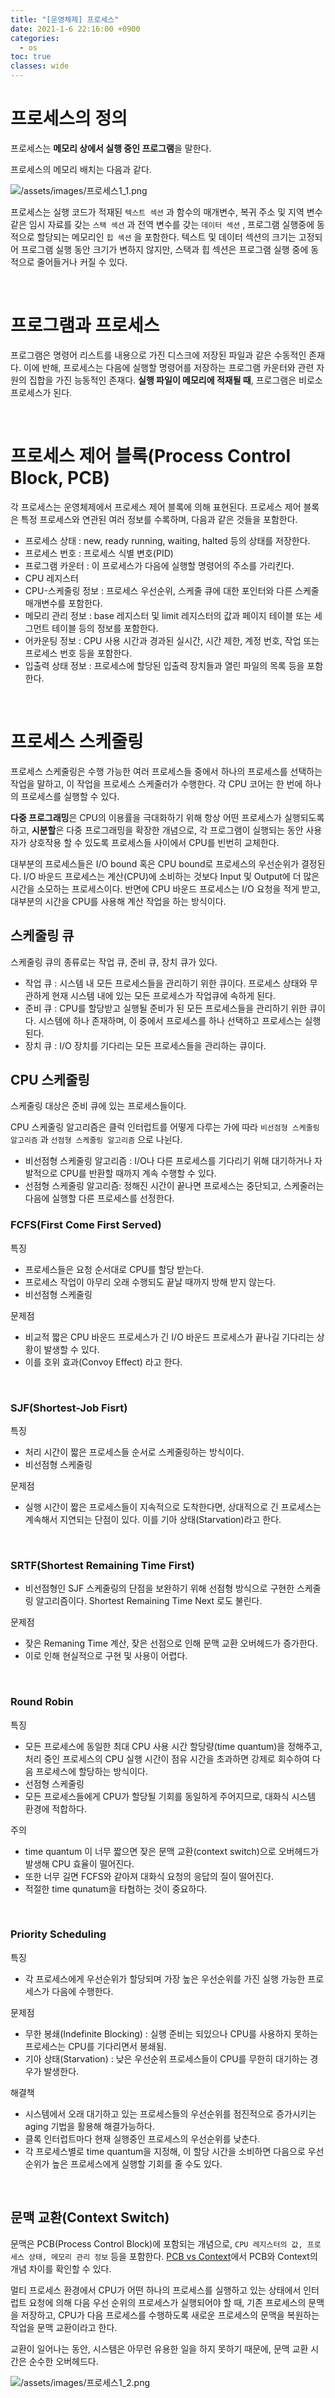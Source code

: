 ```yaml
---
title: "[운영체제] 프로세스"
date: 2021-1-6 22:16:00 +0900
categories:
  - os
toc: true
classes: wide
---
```


# 프로세스의 정의

프로세스는 **메모리 상에서 실행 중인 프로그램**을 말한다.

프로세스의 메모리 배치는 다음과 같다.

![/assets/images/프로세스1_1.png](/assets/images/프로세스1_1.png)

프로세스는 실행 코드가 적재된 `텍스트 섹션` 과 함수의 매개변수, 복귀 주소 및 지역 변수 같은 임시 자료를 갖는 `스택 섹션` 과 전역 변수를 갖는 `데이터 섹션` , 프로그램 실행중에 동적으로 할당되는 메모리인 `힙 섹션` 을 포함한다. 텍스트 및 데이터 섹션의 크기는 고정되어 프로그램 실행 동안 크기가 변하지 않지만, 스택과 힙 섹션은 프로그램 실행 중에 동적으로 줄어들거나 커질 수 있다.

<br>

# 프로그램과 프로세스

프로그램은 명령어 리스트를 내용으로 가진 디스크에 저장된 파일과 같은 수동적인 존재다. 이에 반해, 프로세스는 다음에 실행할 명령어를 저장하는 프로그램 카운터와 관련 자원의 집합을 가진 능동적인 존재다. **실행 파일이 메모리에 적재될 때**, 프로그램은 비로소 프로세스가 된다.

<br>

# 프로세스 제어 블록(Process Control Block, PCB)

각 프로세스는 운영체제에서 프로세스 제어 블록에 의해 표현된다. 프로세스 제어 블록은 특정 프로세스와 연관된 여러 정보를 수록하며, 다음과 같은 것들을 포함한다.

- 프로세스 상태 : new, ready running, waiting, halted 등의 상태를 저장한다.
- 프로세스 번호 : 프로세스 식별 변호(PID)
- 프로그램 카운터 : 이 프로세스가 다음에 실행할 명령어의 주소를 가리킨다.
- CPU 레지스터
- CPU-스케줄링 정보 : 프로세스 우선순위, 스케줄 큐에 대한 포인터와 다른 스케줄 매개변수를 포함한다.
- 메모리 관리 정보 : base 레지스터 및 limit 레지스터의 값과 페이지 테이블 또는 세그먼트 테이블 등의 정보를 포함한다.
- 어카운팅 정보 : CPU 사용 시간과 경과된 실시간, 시간 제한, 계정 번호, 작업 또는 프로세스 번호 등을 포함한다.
- 입출력 상태 정보 : 프로세스에 할당된 입출력 장치들과 열린 파일의 목록 등을 포함한다.

<br>

# 프로세스 스케줄링

프로세스 스케줄링은 수행 가능한 여러 프로세스들 중에서 하나의 프로세스를 선택하는 작업을 말하고, 이 작업을 프로세스 스케줄러가 수행한다. 각 CPU 코어는 한 번에 하나의 프로세스를 실행할 수 있다.

**다중 프로그래밍**은 CPU의 이용률을 극대화하기 위해 항상 어떤 프로세스가 실행되도록 하고, **시분할**은 다중 프로그래밍을 확장한 개념으로, 각 프로그램이 실행되는 동안 사용자가 상호작용 할 수 있도록 프로세스들 사이에서 CPU를 빈번히 교체한다.

대부분의 프로세스들은 I/O  bound 혹은 CPU bound로 프로세스의 우선순위가 결정된다. I/O 바운드 프로세스는 계산(CPU)에 소비하는 것보다 Input 및 Output에 더 많은 시간을 소모하는 프로세스이다. 반면에 CPU 바운드 프로세스는 I/O 요청을 적게 받고, 대부분의 시간을 CPU를 사용해 계산 작업을 하는 방식이다.

## 스케줄링 큐

스케줄링 큐의 종류로는 작업 큐, 준비 큐, 장치 큐가 있다.

- 작업 큐 : 시스템 내 모든 프로세스들을 관리하기 위한 큐이다. 프로세스 상태와 무관하게 현재 시스템 내에 있는 모든 프로세스가 작업큐에 속하게 된다.
- 준비 큐 : CPU를 할당받고 실행될 준비가 된 모든 프로세스들을 관리하기 위한 큐이다. 시스템에 하나 존재하며, 이 중에서 프로세스를 하나 선택하고 프로세스는 실행된다.
- 장치 큐 : I/O 장치를 기다리는 모든 프로세스들을 관리하는 큐이다.

## CPU 스케줄링

스케줄링 대상은 준비 큐에 있는 프로세스들이다.

CPU 스케줄링 알고리즘은 클럭 인터럽트를 어떻게 다루는 가에 따라 `비선점형 스케줄링 알고리즘` 과 `선점형 스케줄링 알고리즘` 으로 나뉜다.

- 비선점형 스케줄링 알고리즘 : I/O나 다른 프로세스를 기다리기 위해 대기하거나 자발적으로 CPU를 반환할 때까지 계속 수행할 수 있다.
- 선점형 스케줄링 알고리즘: 정해진 시간이 끝나면 프로세스는 중단되고, 스케줄러는 다음에 실행할 다른 프로세스를 선정한다.

### FCFS(First Come First Served)

특징

- 프로세스들은 요청 순서대로 CPU를 할당 받는다.
- 프로세스 작업이 아무리 오래 수행되도 끝날 때까지 방해 받지 않는다.
- 비선점형 스케줄링

문제점

- 비교적 짧은 CPU 바운드 프로세스가 긴 I/O 바운드 프로세스가 끝나길 기다리는 상황이 발생할 수 있다.
- 이를 호위 효과(Convoy Effect) 라고 한다.

<br>  

### SJF(Shortest-Job Fisrt)

특징

- 처리 시간이 짧은 프로세스들 순서로 스케줄링하는 방식이다.
- 비선점형 스케줄링

문제점

- 실행 시간이 짧은 프로세스들이 지속적으로 도착한다면, 상대적으로 긴 프로세스는 계속해서 지연되는 단점이 있다. 이를 기아 상태(Starvation)라고 한다.

<br>

### SRTF(Shortest Remaining Time First)

- 비선점형인 SJF 스케줄링의 단점을 보완하기 위해 선점형 방식으로 구현한 스케줄링 알고리즘이다. Shortest Remaining Time Next 로도 불린다.

문제점

- 잦은 Remaning Time 계산, 잦은 선점으로 인해 문맥 교환 오버헤드가 증가한다.
- 이로 인해 현실적으로 구현 및 사용이 어렵다.

<br>

### Round Robin

특징

- 모든 프로세스에 동일한 최대 CPU 사용 시간 할당량(time quantum)을 정해주고, 처리 중인 프로세스의 CPU 실행 시간이 점유 시간을 초과하면 강제로 회수하여 다음 프로세스에 할당하는 방식이다.
- 선점형 스케줄링
- 모든 프로세스들에게 CPU가 할당될 기회를 동일하게 주어지므로, 대화식 시스템 환경에 적합하다.

주의

- time quantum 이 너무 짧으면 잦은 문맥 교환(context switch)으로 오버헤드가 발생해 CPU 효율이 떨어진다.
- 또한 너무 길면 FCFS와 같아져 대화식 요청의 응답의 질이 떨어진다.
- 적절한 time qunatum을 타협하는 것이 중요하다.

<br>

### Priority Scheduling

특징

- 각 프로세스에게 우선순위가 할당되며 가장 높은 우선순위를 가진 실행 가능한 프로세스가 다음에 수행한다.

문제점

- 무한 봉쇄(Indefinite Blocking) : 실행 준비는 되있으나 CPU를 사용하지 못하는 프로세스는 CPU를 기다리면서 봉쇄됨.
- 기아 상태(Starvation) : 낮은 우선순위 프로세스들이 CPU를 무한히 대기하는 경우가 발생한다.

해결책

- 시스템에서 오래 대기하고 있는 프로세스들의 우선순위를 점진적으로 증가시키는 aging 기법을 활용해 해결가능하다.
- 클록 인터럽트마다 현재 실행중인 프로세스의 우선순위를 낮춘다.
- 각 프로세스별로 time quantum을 지정해, 이 할당 시간을 소비하면 다음으로 우선순위가 높은 프로세스에게 실행할 기회를 줄 수도 있다.

<br>

## 문맥 교환(Context Switch)

문맥은 PCB(Process Control Block)에 포함되는 개념으로, `CPU 레지스터의 값, 프로세스 상태, 메모리 관리 정보` 등을 포함한다. [PCB vs Context](https://stackoverflow.com/questions/35147243/process-context-vs-process-control-block)에서 PCB와 Context의 개념 차이를 확인할 수 있다.

멀티 프로세스 환경에서 CPU가 어떤 하나의 프로세스를 실행하고 있는 상태에서 인터럽트 요청에 의해 다음 우선 순위의 프로세스가 실행되어야 할 때, 기존 프로세스의 문맥을 저장하고, CPU가 다음 프로세스를 수행하도록 새로운 프로세스의 문맥을 복원하는 작업을 문맥 교환이라고 한다.

교환이 일어나는 동안, 시스템은 아무런 유용한 일을 하지 못하기 때문에, 문맥 교환 시간은 순수한 오버헤드다.

![/assets/images/프로세스1_2.png](/assets/images/프로세스1_2.png)